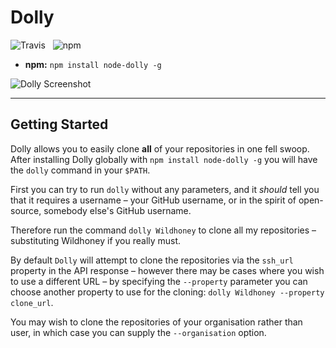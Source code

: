 Dolly
===================

![Travis](https://api.travis-ci.org/Wildhoney/Dolly.png)
&nbsp;
![npm](https://badge.fury.io/js/node-dolly.png)

* **npm:** `npm install node-dolly -g`

![Dolly Screenshot](http://i.imgur.com/2F9Kraw.png)

---

Getting Started
-------------------

Dolly allows you to easily clone **all** of your repositories in one fell swoop. After installing Dolly globally with `npm install node-dolly -g` you will have the `dolly` command in your `$PATH`.

First you can try to run `dolly` without any parameters, and it *should* tell you that it requires a username &ndash; your GitHub username, or in the spirit of open-source, somebody else's GitHub username.

Therefore run the command `dolly Wildhoney` to clone all my repositories &ndash; substituting Wildhoney if you really must.

By default `Dolly` will attempt to clone the repositories via the `ssh_url` property in the API response &ndash; however there may be cases where you wish to use a different URL &ndash; by specifying the `--property` parameter you can choose another property to use for the cloning: `dolly Wildhoney --property clone_url`.

You may wish to clone the repositories of your organisation rather than user, in which case you can supply the `--organisation` option.